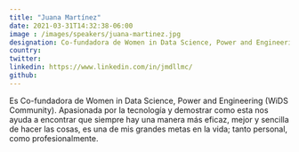 ```yaml
---
title: "Juana Martínez"
date: 2021-03-31T14:32:38-06:00
image : /images/speakers/juana-martinez.jpg
designation: Co-fundadora de Women in Data Science, Power and Engineering (WiDS Community)
country: 
twitter: 
linkedin: https://www.linkedin.com/in/jmdllmc/
github: 
---
```


Es Co-fundadora de Women in Data Science, Power and Engineering (WiDS Community). Apasionada por la tecnología y demostrar como esta nos ayuda a encontrar que siempre hay una manera más eficaz, mejor y sencilla de hacer las cosas, es una de mis grandes metas en la vida; tanto personal, como profesionalmente.
